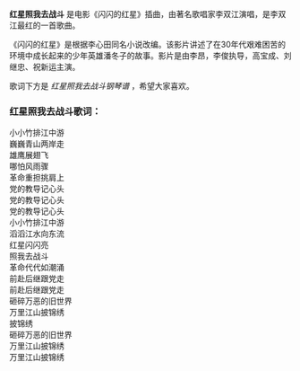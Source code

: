 

**红星照我去战斗** 是电影《闪闪的红星》插曲，由著名歌唱家李双江演唱，是李双江最红的一首歌曲。

  
《闪闪的红星》是根据李心田同名小说改编。该影片讲述了在30年代艰难困苦的环境中成长起来的少年英雄潘冬子的故事。影片是由李昂，李俊执导，高宝成、刘继忠、祝新运主演。

  
歌词下方是 _红星照我去战斗钢琴谱_ ，希望大家喜欢。

### 红星照我去战斗歌词：

小小竹排江中游  
巍巍青山两岸走  
雄鹰展翅飞  
哪怕风雨骤  
革命重担挑肩上  
党的教导记心头  
党的教导记心头  
党的教导记心头  
小小竹排江中游  
滔滔江水向东流  
红星闪闪亮  
照我去战斗  
革命代代如潮涌  
前赴后继跟党走  
前赴后继跟党走  
砸碎万恶的旧世界  
万里江山披锦绣  
披锦绣  
砸碎万恶的旧世界  
万里江山披锦绣  
万里江山披锦绣

